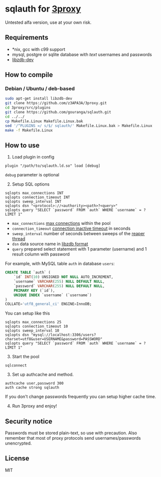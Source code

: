 # sqlauth for [3proxy](https://github.com/z3APA3A/3proxy/)

Untested alfa version, use at your own risk.

## Requirements
- *nix, gcc with c99 support
- mysql, postgre or sqlite database with *text* usernames and passwords
- [libzdb-dev](http://www.tildeslash.com/libzdb/)

## How to compile

### Debian / Ubuntu / deb-based
```sh
sudo apt-get install libzdb-dev
git clone https://github.com/z3APA3A/3proxy.git
cd 3proxy/src/plugins
git clone https://github.com/gouranga/sqlauth.git
cd ../../
cp Makefile.Linux Makefile.Linux.bak
sed '/^PLUGINS =/ s/$/ sqlauth/' Makefile.Linux.bak > Makefile.Linux
make -f Makefile.Linux
```

## How to use

1. Load plugin in config
```
plugin "/path/to/sqlauth.ld.so" load [debug]
```

`debug` parameter is optional

2. Setup SQL options
```
sqlopts max_connections INT
sqlopts connection_timeout INT
sqlopts sweep_interval INT
sqlopts dsn "<protocol>://<authority><path>?<query>"
sqlopts query "SELECT `password` FROM `auth` WHERE `username` = ? LIMIT 1"
```

 - `max_connections` [max connections](http://www.tildeslash.com/libzdb/api-docs/ConnectionPool_8h.html#a68ac953c1bc1915b3ac6ae0b7b4c64a4) within the pool
 - `connection_timeout` [connection inactive timeout](http://www.tildeslash.com/libzdb/api-docs/ConnectionPool_8h.html#a143b4171cc03227b1bca5cd10e724bc5) in seconds
 - `sweep_interval` number of seconds between sweeps of the [reaper thread](http://www.tildeslash.com/libzdb/api-docs/ConnectionPool_8h.html#a756268df598fb93caeef570b775e6768)
 - `dsn` data source name in [libzdb format](http://www.tildeslash.com/libzdb/api-docs/URL_8h.html)
 - `query` prepared select statement with 1 parameter (username) and 1 result column with password

For example, with MySQL table `auth` in database `users`:

```sql
CREATE TABLE `auth` (
	`id` INT(10) UNSIGNED NOT NULL AUTO_INCREMENT,
	`username` VARCHAR(255) NULL DEFAULT NULL,
	`password` VARCHAR(255) NULL DEFAULT NULL,
	PRIMARY KEY (`id`),
	UNIQUE INDEX `username` (`username`)
)
COLLATE='utf8_general_ci' ENGINE=InnoDB;
```

You can setup like this
```
sqlopts max_connections 25
sqlopts connection_timeout 10
sqlopts sweep_interval 10
sqlopts dsn "mysql://localhost:3306/users?charset=utf8&user=USERNAME&password=PASSWORD"
sqlopts query "SELECT `password` FROM `auth` WHERE `username` = ? LIMIT 1"
```

3. Start the pool
```
sqlconnect
```

3. Set up authcache and method.
```
authcache user,password 300
auth cache strong sqlauth
```

If you don't change passwords frequently you can setup higher cache time.

4. Run 3proxy and enjoy!

## Security notice

Passwords must be stored plain-text, so use with precaution. Also remember that most of proxy protocols send usernames/passwords unencrypted.

## License

MIT
